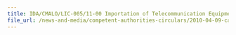 ```yaml
---
title: IDA/CMALO/LIC-005/11-00 Importation of Telecommunication Equipment 
file_url: /news-and-media/competent-authorities-circulars/2010-04-09-ca.pdf
---
```

